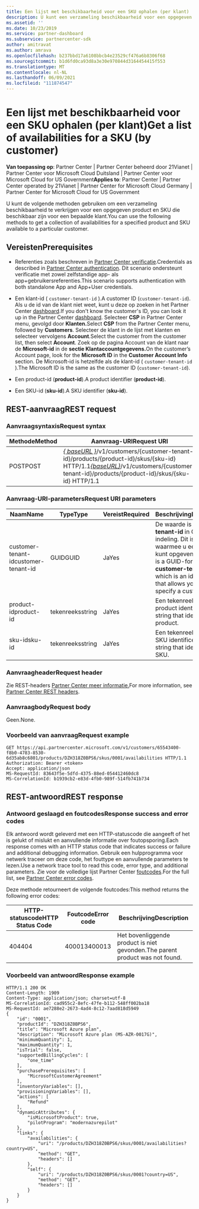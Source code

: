 ```yaml
---
title: Een lijst met beschikbaarheid voor een SKU ophalen (per klant)
description: U kunt een verzameling beschikbaarheid voor een opgegeven product en SKU per klant ophalen met behulp van de klant-, product- en SKU-id's.
ms.assetid: ''
ms.date: 10/23/2019
ms.service: partner-dashboard
ms.subservice: partnercenter-sdk
author: amitravat
ms.author: amrava
ms.openlocfilehash: b237bbd17a6108bbcb4e23529cf476a6b8306f68
ms.sourcegitcommit: b1d6fd0ca93d8a3e30e970844d3164454415f553
ms.translationtype: MT
ms.contentlocale: nl-NL
ms.lasthandoff: 06/09/2021
ms.locfileid: "111874547"
---
```

# <a name="get-a-list-of-availabilities-for-a-sku-by-customer"></a><span data-ttu-id="6aed0-103">Een lijst met beschikbaarheid voor een SKU ophalen (per klant)</span><span class="sxs-lookup"><span data-stu-id="6aed0-103">Get a list of availabilities for a SKU (by customer)</span></span>

<span data-ttu-id="6aed0-104">**Van toepassing op**: Partner Center | Partner Center beheerd door 21Vianet | Partner Center voor Microsoft Cloud Duitsland | Partner Center voor Microsoft Cloud for US Government</span><span class="sxs-lookup"><span data-stu-id="6aed0-104">**Applies to**: Partner Center | Partner Center operated by 21Vianet | Partner Center for Microsoft Cloud Germany | Partner Center for Microsoft Cloud for US Government</span></span>

<span data-ttu-id="6aed0-105">U kunt de volgende methoden gebruiken om een verzameling beschikbaarheid te verkrijgen voor een opgegeven product en SKU die beschikbaar zijn voor een bepaalde klant.</span><span class="sxs-lookup"><span data-stu-id="6aed0-105">You can use the following methods to get a collection of availabilities for a specified product and SKU available to a particular customer.</span></span>

## <a name="prerequisites"></a><span data-ttu-id="6aed0-106">Vereisten</span><span class="sxs-lookup"><span data-stu-id="6aed0-106">Prerequisites</span></span>

- <span data-ttu-id="6aed0-107">Referenties zoals beschreven in [Partner Center verificatie](partner-center-authentication.md).</span><span class="sxs-lookup"><span data-stu-id="6aed0-107">Credentials as described in [Partner Center authentication](partner-center-authentication.md).</span></span> <span data-ttu-id="6aed0-108">Dit scenario ondersteunt verificatie met zowel zelfstandige app- als app+gebruikersreferenties.</span><span class="sxs-lookup"><span data-stu-id="6aed0-108">This scenario supports authentication with both standalone App and App+User credentials.</span></span>

- <span data-ttu-id="6aed0-109">Een klant-id ( `customer-tenant-id` ).</span><span class="sxs-lookup"><span data-stu-id="6aed0-109">A customer ID (`customer-tenant-id`).</span></span> <span data-ttu-id="6aed0-110">Als u de id van de klant niet weet, kunt u deze op zoeken in het Partner Center [dashboard](https://partner.microsoft.com/dashboard).</span><span class="sxs-lookup"><span data-stu-id="6aed0-110">If you don't know the customer's ID, you can look it up in the Partner Center [dashboard](https://partner.microsoft.com/dashboard).</span></span> <span data-ttu-id="6aed0-111">Selecteer **CSP** in Partner Center menu, gevolgd door **Klanten.**</span><span class="sxs-lookup"><span data-stu-id="6aed0-111">Select **CSP** from the Partner Center menu, followed by **Customers**.</span></span> <span data-ttu-id="6aed0-112">Selecteer de klant in de lijst met klanten en selecteer vervolgens **Account**.</span><span class="sxs-lookup"><span data-stu-id="6aed0-112">Select the customer from the customer list, then select **Account**.</span></span> <span data-ttu-id="6aed0-113">Zoek op de pagina Account van de klant naar de **Microsoft-id** in de **sectie Klantaccountgegevens.**</span><span class="sxs-lookup"><span data-stu-id="6aed0-113">On the customer’s Account page, look for the **Microsoft ID** in the **Customer Account Info** section.</span></span> <span data-ttu-id="6aed0-114">De Microsoft-id is hetzelfde als de klant-id ( `customer-tenant-id` ).</span><span class="sxs-lookup"><span data-stu-id="6aed0-114">The Microsoft ID is the same as the customer ID  (`customer-tenant-id`).</span></span>

- <span data-ttu-id="6aed0-115">Een product-id (**product-id**).</span><span class="sxs-lookup"><span data-stu-id="6aed0-115">A product identifier (**product-id**).</span></span>

- <span data-ttu-id="6aed0-116">Een SKU-id (**sku-id**).</span><span class="sxs-lookup"><span data-stu-id="6aed0-116">A SKU identifier (**sku-id**).</span></span>

## <a name="rest-request"></a><span data-ttu-id="6aed0-117">REST-aanvraag</span><span class="sxs-lookup"><span data-stu-id="6aed0-117">REST request</span></span>

### <a name="request-syntax"></a><span data-ttu-id="6aed0-118">Aanvraagsyntaxis</span><span class="sxs-lookup"><span data-stu-id="6aed0-118">Request syntax</span></span>

| <span data-ttu-id="6aed0-119">Methode</span><span class="sxs-lookup"><span data-stu-id="6aed0-119">Method</span></span> | <span data-ttu-id="6aed0-120">Aanvraag-URI</span><span class="sxs-lookup"><span data-stu-id="6aed0-120">Request URI</span></span>                                                                                                                 |
|--------|-----------------------------------------------------------------------------------------------------------------------------|
| <span data-ttu-id="6aed0-121">POST</span><span class="sxs-lookup"><span data-stu-id="6aed0-121">POST</span></span>   | <span data-ttu-id="6aed0-122">[*\{ baseURL \}*](partner-center-rest-urls.md)/v1/customers/{customer-tenant-id}/products/{product-id}/skus/{sku-id} HTTP/1.1</span><span class="sxs-lookup"><span data-stu-id="6aed0-122">[*\{baseURL\}*](partner-center-rest-urls.md)/v1/customers/{customer-tenant-id}/products/{product-id}/skus/{sku-id} HTTP/1.1</span></span> |

### <a name="request-uri-parameters"></a><span data-ttu-id="6aed0-123">Aanvraag-URI-parameters</span><span class="sxs-lookup"><span data-stu-id="6aed0-123">Request URI parameters</span></span>

| <span data-ttu-id="6aed0-124">Naam</span><span class="sxs-lookup"><span data-stu-id="6aed0-124">Name</span></span>               | <span data-ttu-id="6aed0-125">Type</span><span class="sxs-lookup"><span data-stu-id="6aed0-125">Type</span></span> | <span data-ttu-id="6aed0-126">Vereist</span><span class="sxs-lookup"><span data-stu-id="6aed0-126">Required</span></span> | <span data-ttu-id="6aed0-127">Beschrijving</span><span class="sxs-lookup"><span data-stu-id="6aed0-127">Description</span></span>                                                                                 |
|--------------------|------|----------|---------------------------------------------------------------------------------------------|
| <span data-ttu-id="6aed0-128">customer-tenant-id</span><span class="sxs-lookup"><span data-stu-id="6aed0-128">customer-tenant-id</span></span> | <span data-ttu-id="6aed0-129">GUID</span><span class="sxs-lookup"><span data-stu-id="6aed0-129">GUID</span></span> | <span data-ttu-id="6aed0-130">Ja</span><span class="sxs-lookup"><span data-stu-id="6aed0-130">Yes</span></span> | <span data-ttu-id="6aed0-131">De waarde is een **klant-tenant-id** in GUID-indeling. Dit is een id waarmee u een klant kunt opgeven.</span><span class="sxs-lookup"><span data-stu-id="6aed0-131">The value is a GUID-formatted **customer-tenant-id**, which is an identifier that allows you to specify a customer.</span></span> |
| <span data-ttu-id="6aed0-132">product-id</span><span class="sxs-lookup"><span data-stu-id="6aed0-132">product-id</span></span> | <span data-ttu-id="6aed0-133">tekenreeks</span><span class="sxs-lookup"><span data-stu-id="6aed0-133">string</span></span> | <span data-ttu-id="6aed0-134">Ja</span><span class="sxs-lookup"><span data-stu-id="6aed0-134">Yes</span></span> | <span data-ttu-id="6aed0-135">Een tekenreeks die het product identificeert.</span><span class="sxs-lookup"><span data-stu-id="6aed0-135">A string that identifies the product.</span></span> |
| <span data-ttu-id="6aed0-136">sku-id</span><span class="sxs-lookup"><span data-stu-id="6aed0-136">sku-id</span></span> | <span data-ttu-id="6aed0-137">tekenreeks</span><span class="sxs-lookup"><span data-stu-id="6aed0-137">string</span></span> | <span data-ttu-id="6aed0-138">Ja</span><span class="sxs-lookup"><span data-stu-id="6aed0-138">Yes</span></span> | <span data-ttu-id="6aed0-139">Een tekenreeks die de SKU identificeert.</span><span class="sxs-lookup"><span data-stu-id="6aed0-139">A string that identifies the SKU.</span></span> |

### <a name="request-header"></a><span data-ttu-id="6aed0-140">Aanvraagheader</span><span class="sxs-lookup"><span data-stu-id="6aed0-140">Request header</span></span>

<span data-ttu-id="6aed0-141">Zie REST-headers [Partner Center meer informatie.](headers.md)</span><span class="sxs-lookup"><span data-stu-id="6aed0-141">For more information, see [Partner Center REST headers](headers.md).</span></span>

### <a name="request-body"></a><span data-ttu-id="6aed0-142">Aanvraagbody</span><span class="sxs-lookup"><span data-stu-id="6aed0-142">Request body</span></span>

<span data-ttu-id="6aed0-143">Geen.</span><span class="sxs-lookup"><span data-stu-id="6aed0-143">None.</span></span>

### <a name="request-example"></a><span data-ttu-id="6aed0-144">Voorbeeld van aanvraag</span><span class="sxs-lookup"><span data-stu-id="6aed0-144">Request example</span></span>

```http
GET https://api.partnercenter.microsoft.com/v1/customers/65543400-f8b0-4783-8530-6d35ab8c6801/products/DZH318Z0BPS6/skus/0001/availabilities HTTP/1.1
Authorization: Bearer <token>
Accept: application/json
MS-RequestId: 83643f5e-5dfd-4375-88ed-054412460dc8
MS-CorrelationId: b1939cb2-e83d-4fb0-989f-514fb741b734
```

## <a name="rest-response"></a><span data-ttu-id="6aed0-145">REST-antwoord</span><span class="sxs-lookup"><span data-stu-id="6aed0-145">REST response</span></span>

### <a name="response-success-and-error-codes"></a><span data-ttu-id="6aed0-146">Antwoord geslaagd en foutcodes</span><span class="sxs-lookup"><span data-stu-id="6aed0-146">Response success and error codes</span></span>

<span data-ttu-id="6aed0-147">Elk antwoord wordt geleverd met een HTTP-statuscode die aangeeft of het is gelukt of mislukt en aanvullende informatie over foutopsporing.</span><span class="sxs-lookup"><span data-stu-id="6aed0-147">Each response comes with an HTTP status code that indicates success or failure and additional debugging information.</span></span> <span data-ttu-id="6aed0-148">Gebruik een hulpprogramma voor netwerk traceer om deze code, het fouttype en aanvullende parameters te lezen.</span><span class="sxs-lookup"><span data-stu-id="6aed0-148">Use a network trace tool to read this code, error type, and additional parameters.</span></span> <span data-ttu-id="6aed0-149">Zie voor de volledige lijst Partner Center [foutcodes](error-codes.md).</span><span class="sxs-lookup"><span data-stu-id="6aed0-149">For the full list, see [Partner Center error codes](error-codes.md).</span></span>

<span data-ttu-id="6aed0-150">Deze methode retourneert de volgende foutcodes:</span><span class="sxs-lookup"><span data-stu-id="6aed0-150">This method returns the following error codes:</span></span>

| <span data-ttu-id="6aed0-151">HTTP-statuscode</span><span class="sxs-lookup"><span data-stu-id="6aed0-151">HTTP Status Code</span></span> | <span data-ttu-id="6aed0-152">Foutcode</span><span class="sxs-lookup"><span data-stu-id="6aed0-152">Error code</span></span> | <span data-ttu-id="6aed0-153">Beschrijving</span><span class="sxs-lookup"><span data-stu-id="6aed0-153">Description</span></span> |
|------------------|------------|-------------|
| <span data-ttu-id="6aed0-154">404</span><span class="sxs-lookup"><span data-stu-id="6aed0-154">404</span></span> | <span data-ttu-id="6aed0-155">400013</span><span class="sxs-lookup"><span data-stu-id="6aed0-155">400013</span></span> | <span data-ttu-id="6aed0-156">Het bovenliggende product is niet gevonden.</span><span class="sxs-lookup"><span data-stu-id="6aed0-156">The parent product was not found.</span></span> |

### <a name="response-example"></a><span data-ttu-id="6aed0-157">Voorbeeld van antwoord</span><span class="sxs-lookup"><span data-stu-id="6aed0-157">Response example</span></span>

```http
HTTP/1.1 200 OK
Content-Length: 1909
Content-Type: application/json; charset=utf-8
MS-CorrelationId: cad955c2-8efc-47fe-b112-548ff002ba18
MS-RequestId: ae7288e2-2673-4ad4-8c12-7aad818d5949
{
    "id": "0001",
    "productId": "DZH318Z0BPS6",
    "title": "Microsoft Azure plan",
    "description": "Microsoft Azure plan (MS-AZR-0017G)",
    "minimumQuantity": 1,
    "maximumQuantity": 1,
    "isTrial": false,
    "supportedBillingCycles": [
        "one_time"
    ],
    "purchasePrerequisites": [
        "MicrosoftCustomerAgreement"
    ],
    "inventoryVariables": [],
    "provisioningVariables": [],
    "actions": [
        "Refund"
    ],
    "dynamicAttributes": {
        "isMicrosoftProduct": true,
        "pilotProgram": "modernazurepilot"
    },
    "links": {
        "availabilities": {
            "uri": "/products/DZH318Z0BPS6/skus/0001/availabilities?country=US",
            "method": "GET",
            "headers": []
        },
        "self": {
            "uri": "/products/DZH318Z0BPS6/skus/0001?country=US",
            "method": "GET",
            "headers": []
        }
    }
}
```
